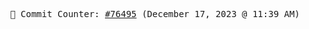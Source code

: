 <p align="center">
    <samp>
        📮 Commit Counter: <a href="https://github.com/Javascript-void0/Javascript-void0/commits/main">#76495</a> (December 17, 2023 @ 11:39 AM)
    </samp>
</p>